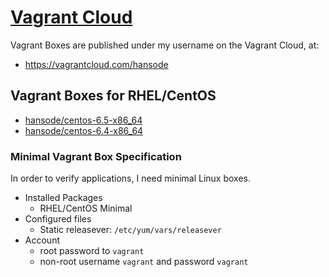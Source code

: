 # [Vagrant Cloud](https://vagrantcloud.com/)

Vagrant Boxes are published under my username on the Vagrant Cloud, at:

+ https://vagrantcloud.com/hansode

## Vagrant Boxes for RHEL/CentOS

+ [hansode/centos-6.5-x86_64](https://vagrantcloud.com/hansode/centos-6.5-x86_64)
+ [hansode/centos-6.4-x86_64](https://vagrantcloud.com/hansode/centos-6.4-x86_64)

### Minimal Vagrant Box Specification

In order to verify applications, I need minimal Linux boxes.

+ Installed Packages
  + RHEL/CentOS Minimal
+ Configured files
  + Static releasever: `/etc/yum/vars/releasever`
+ Account
  + root password to `vagrant`
  + non-root username `vagrant` and password `vagrant`
